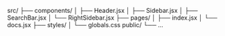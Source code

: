 src/
├── components/
│   ├── Header.jsx
│   ├── Sidebar.jsx
│   ├── SearchBar.jsx
│   └── RightSidebar.jsx
├── pages/
│   ├── index.jsx
│   └── docs.jsx
├── styles/
│   └── globals.css
public/
└── ...